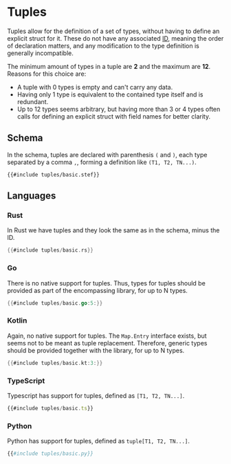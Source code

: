 # Tuples

<!-- toc -->
<!-- toc:max-level = 2 -->

Tuples allow for the definition of a set of types, without having to define an explicit struct for it. These do not have any associated [ID](index.md#identifiers), meaning the order of declaration matters, and any modification to the type definition is generally incompatible.

The minimum amount of types in a tuple are **2** and the maximum are **12**. Reasons for this choice are:

- A tuple with 0 types is empty and can't carry any data.
- Having only 1 type is equivalent to the contained type itself and is redundant.
- Up to 12 types seems arbitrary, but having more than 3 or 4 types often calls for defining an explicit struct with field names for better clarity.

## Schema

In the schema, tuples are declared with parenthesis `(` and `)`, each type separated by a comma `,`, forming a definition like `(T1, T2, TN...)`.

```rust,ignore
{{#include tuples/basic.stef}}
```

## Languages

### Rust

In Rust we have tuples and they look the same as in the schema, minus the ID.

```rust
{{#include tuples/basic.rs}}
```

### Go

There is no native support for tuples. Thus, types for tuples should be provided as part of the encompassing library, for up to N types.

```go
{{#include tuples/basic.go:5:}}
```

### Kotlin

Again, no native support for tuples. The `Map.Entry` interface exists, but seems not to be meant as tuple replacement. Therefore, generic types should be provided together with the library, for up to N types.

```kotlin
{{#include tuples/basic.kt:3:}}
```

### TypeScript

Typescript has support for tuples, defined as `[T1, T2, TN...]`.

```typescript
{{#include tuples/basic.ts}}
```

### Python

Python has support for tuples, defined as `tuple[T1, T2, TN...]`.

```python
{{#include tuples/basic.py}}
```
